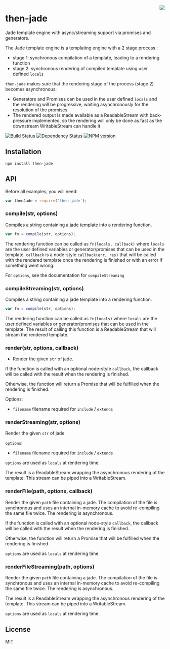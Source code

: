 <a href="http://promises-aplus.github.com/promises-spec"><img src="http://promises-aplus.github.com/promises-spec/assets/logo-small.png" align="right" /></a>
# then-jade

Jade template engine with async/streaming support via promises and generators.

The Jade template engine is a templating engine with a 2 stage process :
 * stage 1: synchronous compilation of a template, leading to a rendering function
 * stage 2: synchronous rendering of compiled template using user defined `locals`

`then-jade` makes sure that the rendering stage of the process (stage 2) becomes asynchronous: 
 * Generators and Promises can be used in the user defined `locals` and the rendering will be progressive, waiting asynchronously for the resolution of the promises
 * The rendered output is made available as a ReadableStream with back-pressure implemented, so the rendering will only be done as fast as the downstream WritableStream can handle it


[![Build Status](https://travis-ci.org/then/then-jade.png?branch=master)](https://travis-ci.org/then/then-jade)
[![Dependency Status](https://gemnasium.com/then/then-jade.png)](https://gemnasium.com/then/then-jade)
[![NPM version](https://badge.fury.io/js/then-jade.png)](http://badge.fury.io/js/then-jade)

## Installation

    npm install then-jade

## API

Before all examples, you will need:

```js
var thenJade = require('then-jade');
```

### compile(str, options)

Compiles a string containing a jade template into a rendering function.

```js
var fn = compile(str, options);
```

The rendering function can be called as `fn(locals, callback)` where `locals` are the user defined variables or generator/promises that can be used in the template. `callback` is a node-style `callback(err, res)` that will be called with the rendered template once the rendering is finished or with an error if something went wrong.

For `options`, see the documentation for `compileStreaming`


### compileStreaming(str, options)

Compiles a string containing a jade template into a rendering function.

```js
var fn = compile(str, options);
```

The rendering function can be called as `fn(locals)` where `locals` are the user defined variables or generator/promises that can be used in the template. The result of calling this function is a ReadableStream that will stream the rendered template.

### render(str, options, callback)

* Render the given `str` of jade.

If the function is called with an optional node-style `callback`, the callback
will be called with the result when the rendering is finished.

Otherwise, the function will return a Promise that will be fulfilled when
the rendering is finished.

Options:
  - `filename` filename required for `include` / `extends`

### renderStreaming(str, options)

Render the given `str` of jade

`options`:
  - `filename` filename required for `include` / `extends`

`options` are used as `locals` at rendering time.

The result is a ReadableStream wrapping the asynchronous rendering of the template.
This stream can be piped into a WritableStream.

### renderFile(path, options, callback)

Render the given `path` file containing a jade.
The compilation of the file is synchronous and uses an internal in-memory cache
to avoid re-compiling the same file twice.
The rendering is asynchronous.

If the function is called with an optional node-style `callback`, the callback
will be called with the result when the rendering is finished.

Otherwise, the function will return a Promise that will be fulfilled when
the rendering is finished.

`options` are used as `locals` at rendering time.

### renderFileStreaming(path, options) 

Render the given `path` file containing a jade.
The compilation of the file is synchronous and uses an internal in-memory cache
to avoid re-compiling the same file twice.
The rendering is asynchronous.

The result is a ReadableStream wrapping the asynchronous rendering of the template.
This stream can be piped into a WritableStream.

`options` are used as `locals` at rendering time.

## License

  MIT
